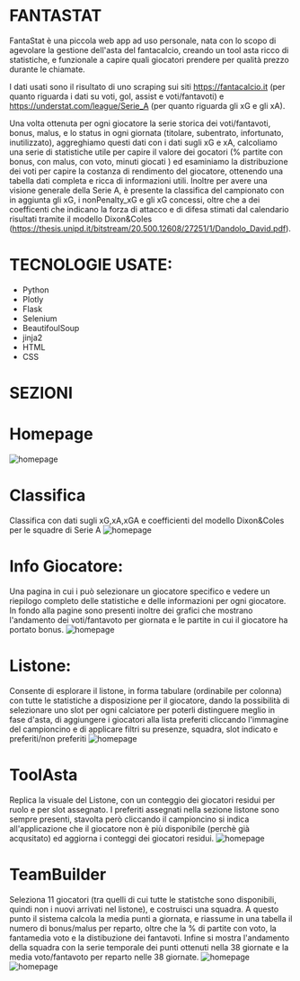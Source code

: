 # FANTASTAT
 
FantaStat è una piccola web app ad uso personale, nata con lo scopo di agevolare la gestione dell'asta del fantacalcio, creando un tool asta ricco di statistiche, e funzionale a capire quali giocatori prendere per qualità prezzo durante le chiamate.

I dati usati sono il risultato di uno scraping sui siti https://fantacalcio.it (per quanto riguarda i dati su voti, gol, assist e voti/fantavoti) e https://understat.com/league/Serie_A (per quanto riguarda gli xG e gli xA).

Una volta ottenuta per ogni giocatore la serie storica dei voti/fantavoti, bonus, malus, e lo status in ogni giornata (titolare, subentrato, infortunato, inutilizzato), aggreghiamo questi dati con i dati sugli xG e xA, calcoliamo una serie di statistiche utile per capire il valore dei gocatori (% partite con bonus, con malus, con voto, minuti giocati ) ed esaminiamo la distribuzione dei voti per capire la costanza di rendimento del giocatore, ottenendo una tabella dati completa e ricca di informazioni utili.
Inoltre per avere una visione generale della Serie A, è presente la classifica del campionato con in aggiunta gli xG, i nonPenalty_xG e gli xG concessi, oltre che a dei coefficenti che indicano la forza di attacco e di difesa stimati dal calendario risultati tramite il modello Dixon&Coles (https://thesis.unipd.it/bitstream/20.500.12608/27251/1/Dandolo_David.pdf).

# TECNOLOGIE USATE:
- Python
- Plotly
- Flask
- Selenium
- BeautifoulSoup
- jinja2
- HTML
- CSS

# SEZIONI 

# Homepage
![homepage](/img/home_page.png)

# Classifica
Classifica con dati sugli xG,xA,xGA e coefficienti del modello Dixon&Coles per le squadre di Serie A
![homepage](/img/classifica.png)

# Info Giocatore:
Una pagina in cui i può selezionare un giocatore specifico e vedere un riepilogo completo delle statistiche e delle informazioni per ogni giocatore. In fondo alla pagine sono presenti inoltre dei grafici che mostrano l'andamento dei voti/fantavoto per giornata e le partite in cui il giocatore ha portato bonus.
![homepage](/img/player_info.png)


# Listone:
Consente di esplorare il listone, in forma tabulare (ordinabile per colonna) con tutte le statistiche a disposizione per il giocatore, dando la possibilità di selezionare uno slot per ogni calciatore per poterli distinguere meglio in fase d'asta, di aggiungere i giocatori alla lista preferiti cliccando l'immagine del campioncino e di applicare filtri su presenze, squadra, slot indicato e preferiti/non preferiti
![homepage](/img/listone.png)

# ToolAsta
Replica la visuale del Listone, con un conteggio dei giocatori residui per ruolo e per slot assegnato. I preferiti assegnati nella sezione listone sono sempre presenti, stavolta però cliccando il campioncino si indica all'applicazione che il giocatore non è più disponibile (perchè già acqusitato) ed aggiorna i conteggi dei giocatori residui.
![homepage](/img/tool_asta.png)

# TeamBuilder
Seleziona 11 giocatori (tra quelli di cui tutte le statistche sono disponibili, quindi non i nuovi arrivati nel listone), e costruisci una squadra. A questo punto il sistema calcola la media punti a giornata, e riassume in una tabella il numero di bonus/malus per reparto, oltre che la % di partite con voto, la fantamedia voto e la distibuzione dei fantavoti. Infine si mostra l'andamento della squadra con la serie temporale dei punti ottenuti nella 38 giornate e la media voto/fantavoto per reparto nelle 38 giornate.
![homepage](/img/team_builder.png)
![homepage](/img/team_builded.png)